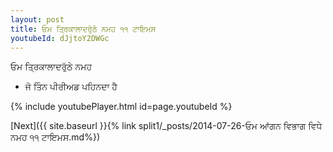 ```yaml
---
layout: post
title: ਓਮ ਤ੍ਰਿਕਾਲਾਦਰੁੱਠੇ ਨਮਹ ੧੧ ਟਾਇਮਸ
youtubeId: dJjtoY2DWGc
---
```

 
 
 ਓਮ ਤ੍ਰਿਕਾਲਾਦਰੁੱਠੇ ਨਮਹ  
 
 -  ਜੋ ਤਿੰਨ ਪੀਰੀਅਡ ਪਹਿਨਦਾ ਹੈ 
 
  
 
  
 
 
 
 
 
 


{% include youtubePlayer.html id=page.youtubeId %}
 
[Next]({{ site.baseurl }}{% link  split1/_posts/2014-07-26-ਓਮ ਆਂਗਨ ਵਿਭਾਗ ਵਿਧੇ ਨਮਹ ੧੧ ਟਾਇਮਸ.md%})
 
